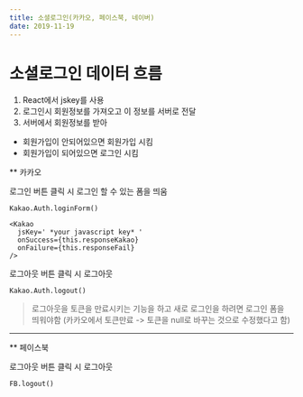 ```yaml
---
title: 소셜로그인(카카오, 페이스북, 네이버)
date: 2019-11-19
---
```


# 소셜로그인 데이터 흐름  

1. React에서 jskey를 사용
2. 로그인시 회원정보를 가져오고 이 정보를 서버로 전달
3. 서버에서 회원정보를 받아 

  - 회원가입이 안되어있으면 회원가입 시킴
  - 회원가입이 되어있으면 로그인 시킴

** 카카오

로그인 버튼 클릭 시 로그인 할 수 있는 폼을 띄움

```
Kakao.Auth.loginForm()
```

```
<Kakao
  jsKey=' *your javascript key* '
  onSuccess={this.responseKakao}
  onFailure={this.responseFail}
/>
```

로그아웃 버튼 클릭 시 로그아웃

```
Kakao.Auth.logout()
```
> 로그아웃을 토큰을 만료시키는 기능을 하고 새로 로그인을 하려면 로그인 폼을 띄워야함
(카카오에서 토큰만료 -> 토큰을 null로 바꾸는 것으로 수정했다고 함)

* * *

** 페이스북

로그아웃 버튼 클릭 시 로그아웃 
```
FB.logout()
```
